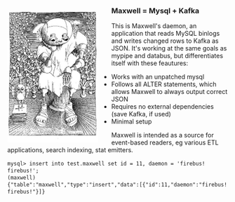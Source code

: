 <div style="float: left">
<img alt="The Daemon, maybe" src="/img/cyberiad_1.jpg?raw=true" style="float: left; height: 300px; padding-right: 30px;">
</div>
<h3 style="margin-top: -10px; font-weight: bold">Maxwell = Mysql + Kafka</h3>

This is Maxwell's daemon, an application that reads MySQL binlogs and writes changed rows to Kafka as JSON.
It's working at the same goals as mypipe and databus, but differentiates itself with these feautures:

- Works with an unpatched mysql
- Follows all ALTER statements, which allows Maxwell to always output correct JSON
- Requires no external dependencies (save Kafka, if used)
- Minimal setup

Maxwell is intended as a source for event-based readers, eg various ETL applications, search indexing,
stat emitters.
<br style="clear:both"/>

```
mysql> insert into test.maxwell set id = 11, daemon = 'firebus!  firebus!';
(maxwell)
{"table":"maxwell","type":"insert","data":[{"id":11,"daemon":"firebus!  firebus!"}]}
```

